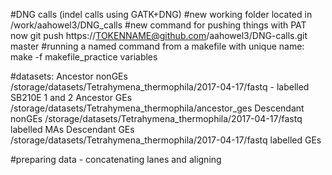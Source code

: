 #DNG calls (indel calls using GATK+DNG)
#new working folder located in /work/aahowel3/DNG_calls 
#new command for pushing things with PAT now  git push https://TOKENNAME@github.com/aahowel3/DNG-calls.git master
#running a named command from a makefile with unique name: make -f makefile_practice variables 

#datasets: 
Ancestor nonGEs /storage/datasets/Tetrahymena_thermophila/2017-04-17/fastq - labelled SB210E 1 and 2
Ancestor GEs /storage/datasets/Tetrahymena_thermophila/ancestor_ges 
Descendant nonGEs  /storage/datasets/Tetrahymena_thermophila/2017-04-17/fastq labelled MAs
Descendant GEs  /storage/datasets/Tetrahymena_thermophila/2017-04-17/fastq labelled GEs

#preparing data - concatenating lanes and aligning 
